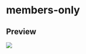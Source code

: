 # members-only

## Preview
<img src="https://www.dylanarveson.com/static/media/members-screen.4ee3af56a92762fc0a44.png" />
